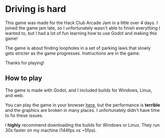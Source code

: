 # Driving is hard

This game was made for the Hack Club Arcade Jam in a little over 4 days. I joined the game jam late, so I unfortunately wasn't able to finish everything I wanted to, but I had a lot of fun learning how to use Godot and making this game!  

The game is about finding loopholes in a set of parking laws that slowly gets stricter as the game progresses. Instructions are in the game. 

Thanks for playing!  

## How to play
The game is made with Godot, and I included builds for Windows, Linux, and web.   

You can play the game in your browser [here](https://glitch752.github.io/DrivingIsHard/DrivingIsHard-web.html), but the performance is **terrible** and the graphics are broken in many places. I unfortunately didn't have time to fix these issues.  

I **highly** recommend downloading the builds for Windows or Linux. They run 30x faster on my machine (144fps vs ~5fps).  